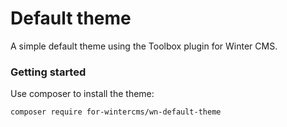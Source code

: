 # Default theme

A simple default theme using the Toolbox plugin for Winter CMS.

### Getting started

Use composer to install the theme:

```bash
composer require for-wintercms/wn-default-theme
```
